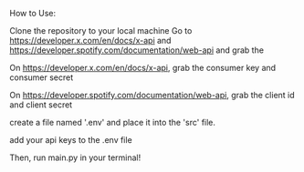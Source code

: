 How to Use:

Clone the repository to your local machine
Go to https://developer.x.com/en/docs/x-api and https://developer.spotify.com/documentation/web-api and grab the

On https://developer.x.com/en/docs/x-api, grab the consumer key and consumer secret

On https://developer.spotify.com/documentation/web-api, grab the client id and client secret

create a file named '.env' and place it into the 'src' file.

add your api keys to the .env file

Then, run main.py in your terminal!
